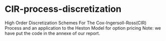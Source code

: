 # CIR-process-discretization
High Order Discretization Schemes For The Cox-Ingersoll-Ross(CIR) Process and an application to the Heston Model for option pricing
Note: we have put the code in the annexe of our report.
